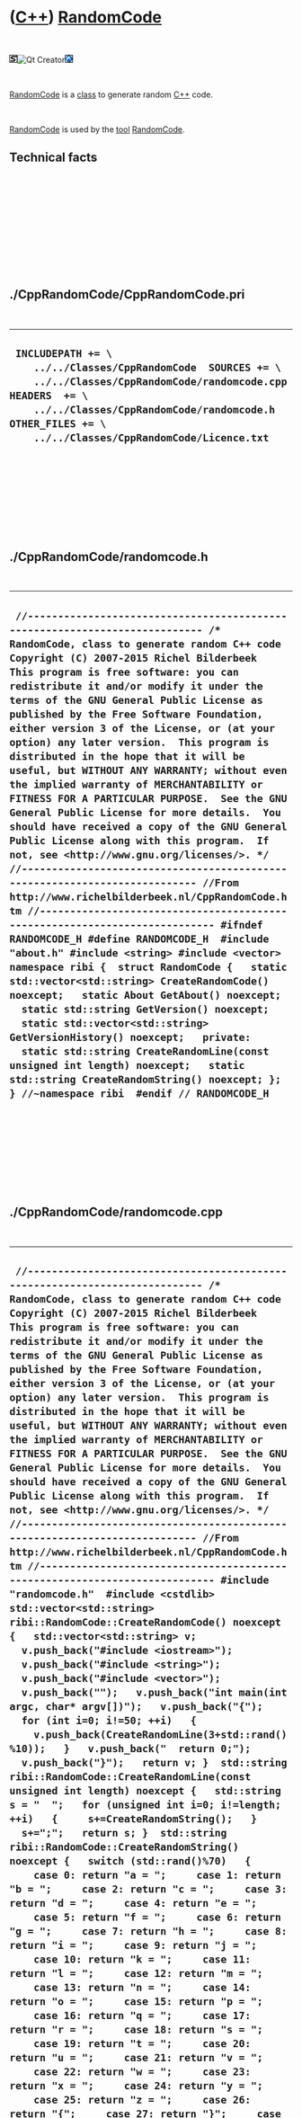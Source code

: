 



 

 

 

 

 

([C++](Cpp.htm)) [RandomCode](CppRandomCode.htm)
================================================

 

![STL](PicStl.png)![Qt
Creator](PicQtCreator.png)![Lubuntu](PicLubuntu.png)

 

[RandomCode](CppRandomCode.htm) is a [class](CppClass.htm) to generate
random [C++](Cpp.htm) code.

 

[RandomCode](CppRandomCode.htm) is used by the [tool](Tools.htm)
[RandomCode](ToolRandomCode.htm).

Technical facts
---------------

 

 

 

 

 

 

./CppRandomCode/CppRandomCode.pri
---------------------------------

 

  --------------------------------------------------------------------------------------------------------------------------------------------------------------------------------------------------------------------------------------------
  ` INCLUDEPATH += \     ../../Classes/CppRandomCode  SOURCES += \     ../../Classes/CppRandomCode/randomcode.cpp  HEADERS  += \     ../../Classes/CppRandomCode/randomcode.h  OTHER_FILES += \     ../../Classes/CppRandomCode/Licence.txt`
  --------------------------------------------------------------------------------------------------------------------------------------------------------------------------------------------------------------------------------------------

 

 

 

 

 

./CppRandomCode/randomcode.h
----------------------------

 

  -------------------------------------------------------------------------------------------------------------------------------------------------------------------------------------------------------------------------------------------------------------------------------------------------------------------------------------------------------------------------------------------------------------------------------------------------------------------------------------------------------------------------------------------------------------------------------------------------------------------------------------------------------------------------------------------------------------------------------------------------------------------------------------------------------------------------------------------------------------------------------------------------------------------------------------------------------------------------------------------------------------------------------------------------------------------------------------------------------------------------------------------------------------------------------------------------------------------------------------------------------------------------------------------------------------------------------------------------------------------------------------------------------------------------------------------------------------------------------------------------------------------------------------------------------------------------------------------
  ` //--------------------------------------------------------------------------- /* RandomCode, class to generate random C++ code Copyright (C) 2007-2015 Richel Bilderbeek  This program is free software: you can redistribute it and/or modify it under the terms of the GNU General Public License as published by the Free Software Foundation, either version 3 of the License, or (at your option) any later version.  This program is distributed in the hope that it will be useful, but WITHOUT ANY WARRANTY; without even the implied warranty of MERCHANTABILITY or FITNESS FOR A PARTICULAR PURPOSE.  See the GNU General Public License for more details.  You should have received a copy of the GNU General Public License along with this program.  If not, see <http://www.gnu.org/licenses/>. */ //--------------------------------------------------------------------------- //From http://www.richelbilderbeek.nl/CppRandomCode.htm //--------------------------------------------------------------------------- #ifndef RANDOMCODE_H #define RANDOMCODE_H  #include "about.h" #include <string> #include <vector>  namespace ribi {  struct RandomCode {   static std::vector<std::string> CreateRandomCode() noexcept;   static About GetAbout() noexcept;   static std::string GetVersion() noexcept;   static std::vector<std::string> GetVersionHistory() noexcept;   private:   static std::string CreateRandomLine(const unsigned int length) noexcept;   static std::string CreateRandomString() noexcept; };  } //~namespace ribi  #endif // RANDOMCODE_H`
  -------------------------------------------------------------------------------------------------------------------------------------------------------------------------------------------------------------------------------------------------------------------------------------------------------------------------------------------------------------------------------------------------------------------------------------------------------------------------------------------------------------------------------------------------------------------------------------------------------------------------------------------------------------------------------------------------------------------------------------------------------------------------------------------------------------------------------------------------------------------------------------------------------------------------------------------------------------------------------------------------------------------------------------------------------------------------------------------------------------------------------------------------------------------------------------------------------------------------------------------------------------------------------------------------------------------------------------------------------------------------------------------------------------------------------------------------------------------------------------------------------------------------------------------------------------------------------------------

 

 

 

 

 

./CppRandomCode/randomcode.cpp
------------------------------

 

  ---------------------------------------------------------------------------------------------------------------------------------------------------------------------------------------------------------------------------------------------------------------------------------------------------------------------------------------------------------------------------------------------------------------------------------------------------------------------------------------------------------------------------------------------------------------------------------------------------------------------------------------------------------------------------------------------------------------------------------------------------------------------------------------------------------------------------------------------------------------------------------------------------------------------------------------------------------------------------------------------------------------------------------------------------------------------------------------------------------------------------------------------------------------------------------------------------------------------------------------------------------------------------------------------------------------------------------------------------------------------------------------------------------------------------------------------------------------------------------------------------------------------------------------------------------------------------------------------------------------------------------------------------------------------------------------------------------------------------------------------------------------------------------------------------------------------------------------------------------------------------------------------------------------------------------------------------------------------------------------------------------------------------------------------------------------------------------------------------------------------------------------------------------------------------------------------------------------------------------------------------------------------------------------------------------------------------------------------------------------------------------------------------------------------------------------------------------------------------------------------------------------------------------------------------------------------------------------------------------------------------------------------------------------------------------------------------------------------------------------------------------------------------------------------------------------------------------------------------------------------------------------------------------------------------------------------------------------------------------------------------------------------------------------------------------------------------------------------------------------------------------------------------------------------------------------------------------------------------------------------------------------------------------------------------------------------------------------------------------------------------------------------------------------------------------------------------------------------------------------------------------------------------------------------------------------------------------------------------------------------------------------------------------------------------------------------------------------------------------------------------------------------------------------------------------------------------------------------------------------------------------------------------------------------------------------------------------------------------------------------------------------------------------------------------------------------------------------------------------------------------------------------------------------------------------------------------------------------------------------------------------------------------------------------------------------------------------------------------------------------------------------------------------------------------------------------------------------------------------------------------------------------------------------------------------------------------------------
  ` //--------------------------------------------------------------------------- /* RandomCode, class to generate random C++ code Copyright (C) 2007-2015 Richel Bilderbeek  This program is free software: you can redistribute it and/or modify it under the terms of the GNU General Public License as published by the Free Software Foundation, either version 3 of the License, or (at your option) any later version.  This program is distributed in the hope that it will be useful, but WITHOUT ANY WARRANTY; without even the implied warranty of MERCHANTABILITY or FITNESS FOR A PARTICULAR PURPOSE.  See the GNU General Public License for more details.  You should have received a copy of the GNU General Public License along with this program.  If not, see <http://www.gnu.org/licenses/>. */ //--------------------------------------------------------------------------- //From http://www.richelbilderbeek.nl/CppRandomCode.htm //--------------------------------------------------------------------------- #include "randomcode.h"  #include <cstdlib>  std::vector<std::string> ribi::RandomCode::CreateRandomCode() noexcept {   std::vector<std::string> v;   v.push_back("#include <iostream>");   v.push_back("#include <string>");   v.push_back("#include <vector>");   v.push_back("");   v.push_back("int main(int argc, char* argv[])");   v.push_back("{");    for (int i=0; i!=50; ++i)   {     v.push_back(CreateRandomLine(3+std::rand()%10));   }   v.push_back("  return 0;");   v.push_back("}");   return v; }  std::string ribi::RandomCode::CreateRandomLine(const unsigned int length) noexcept {   std::string s = "  ";   for (unsigned int i=0; i!=length; ++i)   {     s+=CreateRandomString();   }   s+=";";   return s; }  std::string ribi::RandomCode::CreateRandomString() noexcept {   switch (std::rand()%70)   {     case 0: return "a = ";     case 1: return "b = ";     case 2: return "c = ";     case 3: return "d = ";     case 4: return "e = ";     case 5: return "f = ";     case 6: return "g = ";     case 7: return "h = ";     case 8: return "i = ";     case 9: return "j = ";     case 10: return "k = ";     case 11: return "l = ";     case 12: return "m = ";     case 13: return "n = ";     case 14: return "o = ";     case 15: return "p = ";     case 16: return "q = ";     case 17: return "r = ";     case 18: return "s = ";     case 19: return "t = ";     case 20: return "u = ";     case 21: return "v = ";     case 22: return "w = ";     case 23: return "x = ";     case 24: return "y = ";     case 25: return "z = ";     case 26: return "{";     case 27: return "}";     case 28: return "(";     case 29: return ")";     case 30: return "*";     case 31: return "&";     case 32: return "int ";     case 33: return "const ";     case 34: return "double ";     case 35: return "std::string ";     case 36: return "++";     case 37: return "--";     case 38: return "+";     case 39: return "-";     case 40: return "/";     case 41: return "*";     case 42: return "static_cast<int>(";     case 43: return "static_cast<double>(";     case 44: return "class ";     case 45: return "struct ";     case 46: return "std::vector<double> ";     case 47: return "std::vector<int> ";     case 48: return "std::vector<std::string> ";     case 49: return "std::vector<std::vector<double> >";     case 50: return "std::vector<std::vector<int> >";     case 51: return "std::vector<std::vector<std::string> >";     case 52: return "for(int i=0; i!=j; ++i) { ";     case 53: return "while(1) { ";     case 55: return ")";     case 56: return ")";     case 57: return ")";     case 58: return "}";     case 59: return "}";     case 60: return "}";   }   return " "; }  ribi::About ribi::RandomCode::GetAbout() noexcept {   const About a(     "Richel Bilderbeek",     "RandomCode",     "generates random c++ code",     "the 17th of September 2013",     "2007-2015",     "http://www.richelbilderbeek.nl/ToolRandomCode.htm",     GetVersion(),     GetVersionHistory()   );   return a; }  std::string ribi::RandomCode::GetVersion() noexcept {   return "3.1"; }  std::vector<std::string> ribi::RandomCode::GetVersionHistory() noexcept {   return {     "2007-10-19: Version 1.0: initial version",     "2010-12-23: Version 2.0: seperated code generation from user interface",     "2011-01-07: Version 3.0: RandomCode can be used as desktop and web application"     "2013-09-17: Version 3.1: conformized versioning"   }; }`
  ---------------------------------------------------------------------------------------------------------------------------------------------------------------------------------------------------------------------------------------------------------------------------------------------------------------------------------------------------------------------------------------------------------------------------------------------------------------------------------------------------------------------------------------------------------------------------------------------------------------------------------------------------------------------------------------------------------------------------------------------------------------------------------------------------------------------------------------------------------------------------------------------------------------------------------------------------------------------------------------------------------------------------------------------------------------------------------------------------------------------------------------------------------------------------------------------------------------------------------------------------------------------------------------------------------------------------------------------------------------------------------------------------------------------------------------------------------------------------------------------------------------------------------------------------------------------------------------------------------------------------------------------------------------------------------------------------------------------------------------------------------------------------------------------------------------------------------------------------------------------------------------------------------------------------------------------------------------------------------------------------------------------------------------------------------------------------------------------------------------------------------------------------------------------------------------------------------------------------------------------------------------------------------------------------------------------------------------------------------------------------------------------------------------------------------------------------------------------------------------------------------------------------------------------------------------------------------------------------------------------------------------------------------------------------------------------------------------------------------------------------------------------------------------------------------------------------------------------------------------------------------------------------------------------------------------------------------------------------------------------------------------------------------------------------------------------------------------------------------------------------------------------------------------------------------------------------------------------------------------------------------------------------------------------------------------------------------------------------------------------------------------------------------------------------------------------------------------------------------------------------------------------------------------------------------------------------------------------------------------------------------------------------------------------------------------------------------------------------------------------------------------------------------------------------------------------------------------------------------------------------------------------------------------------------------------------------------------------------------------------------------------------------------------------------------------------------------------------------------------------------------------------------------------------------------------------------------------------------------------------------------------------------------------------------------------------------------------------------------------------------------------------------------------------------------------------------------------------------------------------------------------------------------------------------------------------------------------

 

 

 

 

 





 

[![Valid XHTML 1.0 Strict](valid-xhtml10.png){width="88"
height="31"}](http://validator.w3.org/check?uri=referer)

This page has been created by the [tool](Tools.htm)
[CodeToHtml](ToolCodeToHtml.htm)

